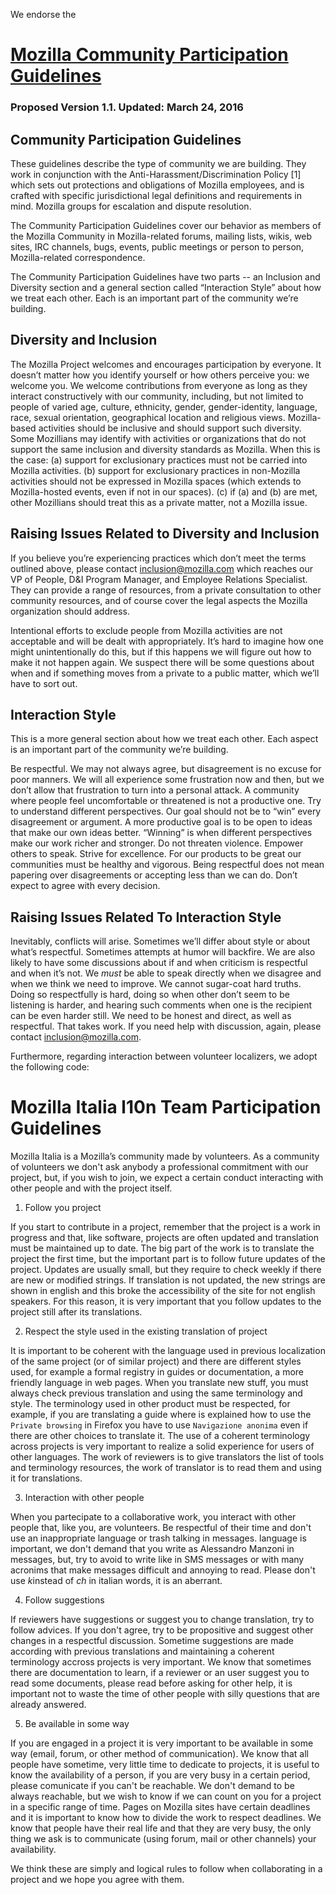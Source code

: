 We endorse the
# [Mozilla Community Participation Guidelines](https://www.mozilla.org/en-US/about/governance/policies/participation/)
### Proposed Version 1.1. Updated: March 24, 2016
## Community Participation Guidelines

These guidelines describe the type of community we are building. They work in conjunction with the Anti-Harassment/Discrimination Policy [1] which sets out protections and obligations of Mozilla employees, and is crafted with specific jurisdictional legal definitions and requirements in mind. Mozilla groups for escalation and dispute resolution.

The Community Participation Guidelines cover our behavior as members of the Mozilla Community in Mozilla-related forums, mailing lists, wikis, web sites, IRC channels, bugs, events, public meetings or person to person, Mozilla-related correspondence.

The Community Participation Guidelines have two parts -- an Inclusion and Diversity section and a general section called “Interaction Style” about how we treat each other. Each is an important part of the community we’re building.

## Diversity and Inclusion

The Mozilla Project welcomes and encourages participation by everyone. It doesn’t matter how you identify yourself or how others perceive you: we welcome you. We welcome contributions from everyone as long as they interact constructively with our community, including, but not limited to people of varied age, culture, ethnicity, gender, gender-identity, language, race, sexual orientation, geographical location and religious views.
Mozilla-based activities should be inclusive and should support such diversity.
Some Mozillians may identify with activities or organizations that do not support the same inclusion and diversity standards as Mozilla. When this is the case:
        (a) support for exclusionary practices must not be carried into Mozilla activities.
        (b) support for exclusionary practices in non-Mozilla activities should not be expressed in Mozilla spaces (which extends to Mozilla-hosted events, even if not in our spaces).
        (c) if (a) and (b) are met, other Mozillians should treat this as a private matter, not a Mozilla issue.

## Raising Issues Related to Diversity and Inclusion

If you believe you’re experiencing practices which don’t meet the terms outlined above, please contact inclusion@mozilla.com which reaches our VP of People, D&I Program Manager, and Employee Relations Specialist. They can provide a range of resources, from a private consultation to other community resources, and of course cover the legal aspects the Mozilla organization should address.

Intentional efforts to exclude people from Mozilla activities are not acceptable and will be dealt with appropriately. It’s hard to imagine how one might unintentionally do this, but if this happens we will figure out how to make it not happen again. We suspect there will be some questions about when and if something moves from a private to a public matter, which we’ll have to sort out.

## Interaction Style

This is a more general section about how we treat each other. Each aspect is an important part of the community we’re building.

Be respectful. We may not always agree, but disagreement is no excuse for poor manners. We will all experience some frustration now and then, but we don’t allow that frustration to turn into a personal attack. A community where people feel uncomfortable or threatened is not a productive one.
Try to understand different perspectives. Our goal should not be to “win” every disagreement or argument. A more productive goal is to be open to ideas that make our own ideas better. “Winning” is when different perspectives make our work richer and stronger.
Do not threaten violence.
Empower others to speak.
Strive for excellence. For our products to be great our communities must be healthy and vigorous. Being respectful does not mean papering over disagreements or accepting less than we can do.
Don’t expect to agree with every decision.

## Raising Issues Related To Interaction Style

Inevitably, conflicts will arise. Sometimes we’ll differ about style or about what’s respectful. Sometimes attempts at humor will backfire.
We are also likely to have some discussions about if and when criticism is respectful and when it’s not. We *must* be able to speak directly when we disagree and when we think we need to improve. We cannot sugar-coat hard truths. Doing so respectfully is hard, doing so when other don’t seem to be listening is harder, and hearing such comments when one is the recipient can be even harder still. We need to be honest and direct, as well as respectful. That takes work. If you need help with discussion, again, please contact inclusion@mozilla.com.


Furthermore, regarding interaction between volunteer localizers, we adopt the following code:

# Mozilla Italia l10n Team Participation Guidelines


Mozilla Italia is a Mozilla’s community made by volunteers. As a community of volunteers we don't ask anybody a professional commitment with our project, but, if you wish to join, we expect a certain conduct interacting with other people and with the project itself.

1. Follow you project

If you start to contribute in a project, remember that the project is a work in progress and that, like software, projects are often updated and translation must be maintained up to date.
The big part of the work is to translate the project the first time, but the important part is to follow future updates of the project. Updates are usually small, but they require to check weekly if there are new or modified strings. 
If translation is not updated, the new strings are shown in english and this broke the accessibility of the site for not english speakers. 
For this reason, it is very important that you follow updates to the project still after its translations.

2. Respect the style used in the existing translation of project

It is important to be coherent with the language used in previous localization of the same project (or of similar project) and there are different styles used, for example a formal registry in guides or documentation, a more friendly language in web pages.
When you translate new stuff, you must always check previous translation and using the same terminology and style. 
The terminology used in other product must be respected, for example, if you are translating a guide where is explained how to use the `Private browsing` in Firefox you have to use `Navigazione anonima` even if there are other choices to translate it. 
The use of a coherent terminology across projects is very important to realize a solid experience for users of other languages. 
The work of reviewers is to give translators the list of tools and terminology resources, the work of translator is to read them and using it for translations.


3. Interaction with other people

When you partecipate to a collaborative work, you interact with other people that, like you, are volunteers.
Be respectful of their time and don't use an inappropriate language or trash talking in messages.
language is important, we don't demand that you write as Alessandro Manzoni in messages, but, try to avoid to write like in SMS messages or with many acronims that make messages difficult and annoying to read.
Please don't use *k*instead of *ch* in italian words, it is an aberrant.

4. Follow suggestions

If reviewers have suggestions or suggest you to change translation, try to follow advices. If you don't agree, try to be propositive and suggest other changes in a respectful discussion.
Sometime suggestions are made according with previous translations and maintaining a coherent terminology accross projects is very important.
We know that sometimes there are documentation to learn, if a reviewer or an user suggest you to read some documents, please read before asking for other help, it is important not to waste the time of other people with silly questions that are already answered.

5. Be available in some way

If you are engaged in a project it is very important to be available in some way (email, forum, or other method of communication).
We know that all people have sometime, very little time to dedicate to projects, it is useful to know the availability of a person, if you are very busy in a certain period, please comunicate if you can't be reachable.
We don't demand to be always reachable, but we wish to know if we can count on you for a project in a specific range of time.
Pages on Mozilla sites have certain deadlines and it is important to know how to divide the work to respect deadlines.
We know that people have their real life and that they are very busy, the only thing we ask is to communicate (using forum, mail or other channels) your availability.



We think these are simply and logical rules to follow when collaborating in a project and we hope you agree with them.
